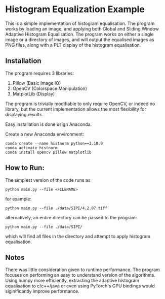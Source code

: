 # Histogram Equalization Example
This is a simple implementation of histogram equalisation. The program works by loading an image, and applying both Global and Sliding Window Adaptive Histogram Equalisation. The program works on either a single image or a directory of images, and will output the equalised images as PNG files, along with a PLT display of the histogram equalisation.

## Installation
The program requires 3 libraries: 
1) Pillow (Basic Image IO)
2) OpenCV (Colorspace Manipulation)
3) MatplotLib (Display)

The program is trivially modifiable to only require OpenCV, or indeed no library, but the current implementation allows the most flexibility for displaying results.

Easy installation is done usign Anaconda.

Create a new Anaconda environment: 
```
conda create --name histnorm python==3.10.9
conda activate histnorm
conda install opencv pillow matplotlib
```

## How to Run:

The simplest version of the code runs as 

```
python main.py --file <FILENAME>
```

for example:
```
python main.py --file ./data/SIPI/4.2.07.tiff
```

alternatively, an entire directory can be passed to the program:

```
python main.py --file ./data/SIPI/
```
which will find all files in the directory and attempt to apply histogram equalisation.

## Notes
There was little consideration given to runtime performance. The program focuses on performing an easy to understand version of the algorithms. Using numpy more efficiently, extracting the adaptive histogram equalisation to c/c++/java or even using PyTorch's GPU bindings would siginificantly improve performance.

